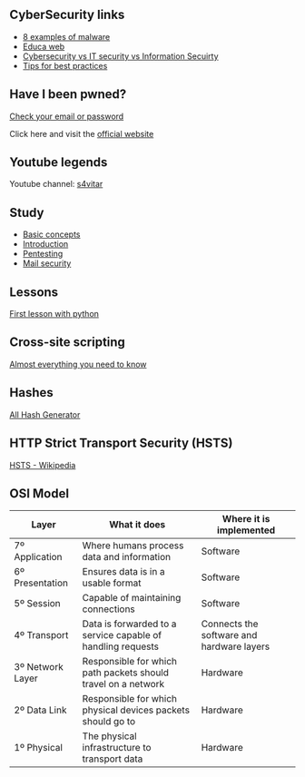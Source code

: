 ## CyberSecurity links
- [8 examples of malware](https://arcticwolf.com/resources/blog/8-types-of-malware)
- [Educa web](https://www.educaweb.com/profesion/especialista-ciberseguridad-991/)
- [Cybersecurity vs IT security vs Information Secuirty](https://www.lisainstitute.com/blogs/blog/diferencia-ciberseguridad-seguridad-informatica-seguridad-informacion)
- [Tips for best practices](https://www.titanfile.com/blog/cyber-security-tips-best-practices/)

## Have I been pwned?
[Check your email or password](https://www.youtube.com/watch?v=zJ37hsUEICA)

Click here and visit the [official website](https://haveibeenpwned.com/)

## Youtube legends
Youtube channel: [s4vitar](https://www.youtube.com/c/s4vitar)

## Study
- [Basic concepts](https://drive.google.com/file/d/1pnFwGx9WvZRkgQgVS3dJav3juXRwUYj4/view)
- [Introduction](https://drive.google.com/file/d/17r0xNzaWsrHZGOnxXK0TB6wt3j73qohm/view)
- [Pentesting](https://drive.google.com/file/d/15PcIyOWoIuSVfUykMu5LaR3lpI-fsHs0/view)
- [Mail security](https://drive.google.com/file/d/1eDkl0msS3i3Tm1qjeVxzWddmpSqzake5/view)

## Lessons
[First lesson with python](https://medium.com/cyberdefendersprogram/python-for-cyber-security-lesson-1-introduction-to-python-1976d817976)

## Cross-site scripting
[Almost everything you need to know](https://portswigger.net/web-security/cross-site-scripting)

## Hashes
[All Hash Generator](https://www.browserling.com/tools/all-hashes)

## HTTP Strict Transport Security (HSTS)
[HSTS - Wikipedia](https://en.wikipedia.org/wiki/HTTP_Strict_Transport_Security)

## OSI Model
| Layer | What it does | Where it is implemented |
|---|---|---|
| 7º Application | Where humans process data and information | Software |
| 6º Presentation | Ensures data is in a usable format | Software |
| 5º Session | Capable of maintaining connections | Software |
| 4º Transport | Data is forwarded to a service capable of handling requests | Connects the software and hardware layers |
| 3º Network Layer | Responsible for which path packets should travel on a network | Hardware |
| 2º Data Link | Responsible for which physical devices packets should go to | Hardware |
| 1º Physical | The physical infrastructure to transport data | Hardware |
